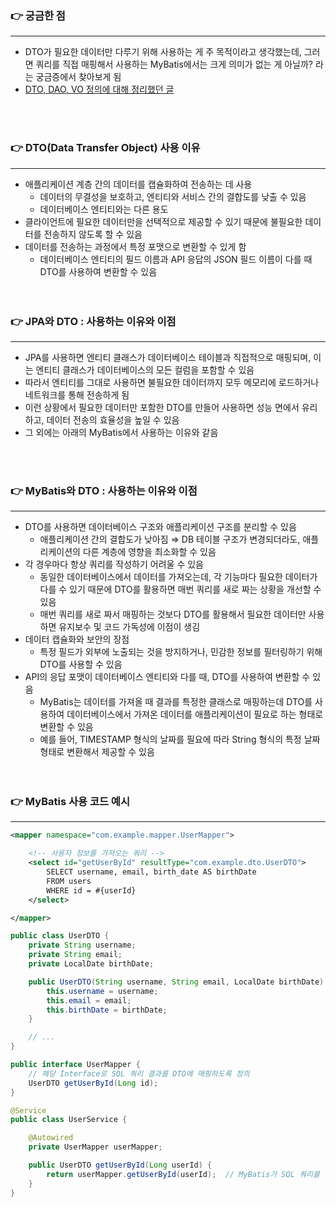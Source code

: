 ### 👉 궁금한 점

---

- DTO가 필요한 데이터만 다루기 위해 사용하는 게 주 목적이라고 생각했는데, 그러면 쿼리를 직접 매핑해서 사용하는 MyBatis에서는 크게 의미가 없는 게 아닐까? 라는 궁금증에서 찾아보게 됨
- [DTO, DAO, VO 정의에 대해 정리했던 글](https://velog.io/@reasonoflife39/JavaDTO-DAO-VO)
<br>
<br>

### 👉 DTO(Data Transfer Object) 사용 이유

---

- 애플리케이션 계층 간의 데이터를 캡슐화하여 전송하는 데 사용
    - 데이터의 무결성을 보호하고, 엔티티와 서비스 간의 결합도를 낮출 수 있음
    - 데이터베이스 엔티티와는 다른 용도
- 클라이언트에 필요한 데이터만을 선택적으로 제공할 수 있기 때문에 불필요한 데이터를 전송하지 않도록 할 수 있음
- 데이터를 전송하는 과정에서 특정 포맷으로 변환할 수 있게 함
    - 데이터베이스 엔티티의 필드 이름과 API 응답의 JSON 필드 이름이 다를 때 DTO를 사용하여 변환할 수 있음
    <br>
    <br>

### 👉 JPA와 DTO : 사용하는 이유와 이점

---

- JPA를 사용하면 엔티티 클래스가 데이터베이스 테이블과 직접적으로 매핑되며, 이는 엔티티 클래스가 데이터베이스의 모든 컬럼을 포함할 수 있음
- 따라서 엔티티를 그대로 사용하면 불필요한 데이터까지 모두 메모리에 로드하거나 네트워크를 통해 전송하게 됨
- 이런 상황에서 필요한 데이터만 포함한 DTO를 만들어 사용하면 성능 면에서 유리하고, 데이터 전송의 효율성을 높일 수 있음
- 그 외에는 아래의 MyBatis에서 사용하는 이유와 같음
<br>
<br>

### 👉 MyBatis와 DTO : 사용하는 이유와 이점

---

- DTO를 사용하면 데이터베이스 구조와 애플리케이션 구조를 분리할 수 있음
    - 애플리케이션 간의 결합도가 낮아짐 ⇒ DB 테이블 구조가 변경되더라도, 애플리케이션의 다른 계층에 영향을 최소화할 수 있음
- 각 경우마다 항상 쿼리를 작성하기 어려울 수 있음
    - 동일한 데이터베이스에서 데이터를 가져오는데, 각 기능마다 필요한 데이터가 다를 수 있기 때문에 DTO를 활용하면 매번 쿼리를 새로 짜는 상황을 개선할 수 있음
    - 매번 쿼리를 새로 짜서 매핑하는 것보다 DTO를 활용해서 필요한 데이터만 사용하면 유지보수 및 코드 가독성에 이점이 생김
- 데이터 캡슐화와 보안의 장점
    - 특정 필드가 외부에 노출되는 것을 방지하거나, 민감한 정보를 필터링하기 위해 DTO를 사용할 수 있음
- API의 응답 포맷이 데이터베이스 엔티티와 다를 때, DTO를 사용하여 변환할 수 있음
    - MyBatis는 데이터를 가져올 때 결과를 특정한 클래스로 매핑하는데 DTO를 사용하여 데이터베이스에서 가져온 데이터를 애플리케이션이 필요로 하는 형태로 변환할 수 있음
    - 예를 들어, TIMESTAMP 형식의 날짜를 필요에 따라 String 형식의 특정 날짜 형태로 변환해서 제공할 수 있음
    <br>
    <br>

### 👉 **MyBatis 사용 코드 예시**

---

```xml
<mapper namespace="com.example.mapper.UserMapper">

    <!-- 사용자 정보를 가져오는 쿼리 -->
    <select id="getUserById" resultType="com.example.dto.UserDTO">
        SELECT username, email, birth_date AS birthDate
        FROM users
        WHERE id = #{userId}
    </select>

</mapper>
```

```java
public class UserDTO {
    private String username;
    private String email;
    private LocalDate birthDate;

    public UserDTO(String username, String email, LocalDate birthDate) {
        this.username = username;
        this.email = email;
        this.birthDate = birthDate;
    }

    // ...
}
```

```java
public interface UserMapper {
    // 해당 Interface로 SQL 쿼리 결과를 DTO에 매핑하도록 정의
    UserDTO getUserById(Long id);
}
```

```java
@Service
public class UserService {

    @Autowired
    private UserMapper userMapper;

    public UserDTO getUserById(Long userId) {
        return userMapper.getUserById(userId);  // MyBatis가 SQL 쿼리를 실행하고, 결과를 UserDTO에 매핑
    }
}
```
